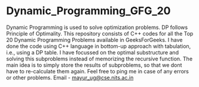 # Dynamic_Programming_GFG_20
Dynamic Programming is used to solve optimization problems. DP follows Principle of Optimality.
This repository consists of C++ codes for all the Top 20 Dynamic Programming Problems available in GeeksForGeeks.
I have done the code using C++ language in bottom-up approach with tabulation, i.e., using a DP table.
I have focussed on the optimal substructure and solving this subproblems instead of memorizing the recursive function.
The main idea is to simply store the results of subproblems, so that we dont have to re-calculate them again.
Feel free to ping me in case of any errors or other problems.
Email - mayur_ug@cse.nits.ac.in
